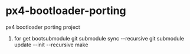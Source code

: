 # px4-bootloader-porting
px4 bootloader porting project


1. for get bootsubmodule
  git submodule sync --recursive
  git submodule update --init --recursive
  make


